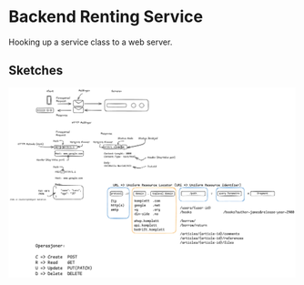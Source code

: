 # Backend Renting Service

Hooking up a service class to a web server.

## Sketches

![Sketches](/docs/backend-web-server-intro.png)
